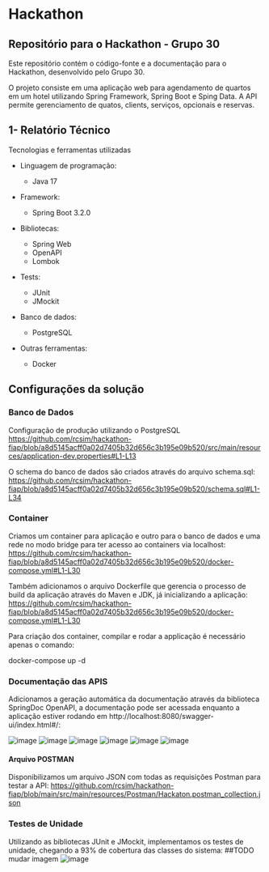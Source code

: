# Hackathon
## Repositório para o Hackathon - Grupo 30
Este repositório contém o código-fonte e a documentação para o Hackathon, desenvolvido pelo Grupo 30.

O projeto consiste em uma aplicação web para agendamento de quartos em um hotel utilizando Spring Framework, Spring Boot e Sping Data. A API permite gerenciamento de quatos, clients, serviços, opcionais e reservas.

## 1- Relatório Técnico
Tecnologias e ferramentas utilizadas

* Linguagem de programação: 

    * Java 17

* Framework:
    * Spring Boot 3.2.0

* Bibliotecas:
  * Spring Web
  * OpenAPI
  * Lombok
    
* Tests:
  * JUnit
  * JMockit
    
* Banco de dados:
  * PostgreSQL
    
* Outras ferramentas:
  * Docker 

## Configurações da solução

### Banco de Dados

Configuração de produção utilizando o PostgreSQL
https://github.com/rcsim/hackathon-fiap/blob/a8d5145acff0a02d7405b32d656c3b195e09b520/src/main/resources/application-dev.properties#L1-L13

O schema do banco de dados são criados através do arquivo schema.sql:
https://github.com/rcsim/hackathon-fiap/blob/a8d5145acff0a02d7405b32d656c3b195e09b520/schema.sql#L1-L34

### Container
Criamos um container para aplicação e outro para o banco de dados e uma rede no modo bridge para ter acesso ao containers via localhost:
https://github.com/rcsim/hackathon-fiap/blob/a8d5145acff0a02d7405b32d656c3b195e09b520/docker-compose.yml#L1-L30

Também adicionamos o arquivo Dockerfile que gerencia o processo de build da aplicação através do Maven e JDK, já inicializando a aplicação:
https://github.com/rcsim/hackathon-fiap/blob/a8d5145acff0a02d7405b32d656c3b195e09b520/docker-compose.yml#L1-L30

Para criação dos container, compilar e rodar a applicação é necessário apenas o comando:

docker-compose up -d

### Documentação das APIS 
Adicionamos a geração automática da documentação através da biblioteca SpringDoc OpenAPI, a documentação pode ser acessada enquanto a aplicação estiver rodando em http://localhost:8080/swagger-ui/index.html#/:

![image](https://github.com/rcsim/hackathon-fiap/assets/30301531/7d4528fc-5688-4207-a39b-ef1e7328c1eb)
![image](https://github.com/rcsim/hackathon-fiap/assets/30301531/303c2035-f651-4f98-b148-3da9bedf652f)
![image](https://github.com/rcsim/hackathon-fiap/assets/30301531/f36461aa-2658-469b-9e8c-695120f75221)
![image](https://github.com/rcsim/hackathon-fiap/assets/30301531/2ed6880c-9d39-467c-9567-05414b0aa280)
![image](https://github.com/rcsim/hackathon-fiap/assets/30301531/d0d45619-9434-4813-8749-a6c12eb2f49e)
![image](https://github.com/rcsim/hackathon-fiap/assets/30301531/7873c326-8df7-453f-814f-518d2c24bd06)


#### Arquivo POSTMAN

Disponibilizamos um arquivo JSON com todas as requisições Postman para testar a API:
https://github.com/rcsim/hackathon-fiap/blob/main/src/main/resources/Postman/Hackaton.postman_collection.json




### Testes de Unidade
Utilizando as bibliotecas JUnit e JMockit, implementamos os testes de unidade, chegando a 93% de cobertura das classes do sistema:
##TODO mudar imagem
![image](https://github.com/rcsim/tech-challenge-fase4/assets/30301531/fcc79848-91b5-4e5a-a17c-2eaacaca7966)







